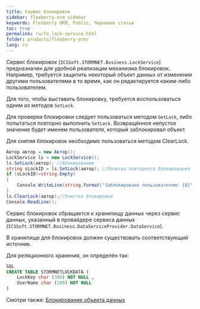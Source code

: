 ```yaml
---
title: Сервис блокировок
sidebar: flexberry-orm_sidebar
keywords: Flexberry ORM, Public, Черновик статьи
toc: true
permalink: ru/fo_lock-service.html
folder: products/flexberry-orm/
lang: ru
---
```


Сервис блокировок (`ICSSoft.STORMNET.Business.LockService`) предназначен для удобной реализации механизма блокировок. Например, требуется защитить некоторый объект данных от изменения другими пользователями в то время, как он редактируется каким-либо пользователем.

Для того, чтобы выставить блокировку, требуется воспользоваться одним из методов `SetLock`.

Для проверки блокировки следует пользоваться методом `GetLock`, либо попытаться повторно выполнить `SetLock`. Возвращённое непустое значение будет именем пользователя, который заблокировал объект.

Для снятия блокировок необходимо пользоваться методом ClearLock.

```csharp
Автор автор = new Автор();
LockService ls = new LockService();
ls.SetLock(автор); //Блокирование
string sLockID = ls.SetLock(автор); //Попытка повторного блокирования того же объекта
if (sLockID!=string.Empty)
{
	Console.WriteLine(string.Format("Заблокировано пользователем: {0}", sLockID));
}
ls.ClearLock(автор);//Очистка блокировки
Console.ReadLine();
```

Сервис блокировок обращается к хранилищу данных через сервис данных, указанный в провайдере сервиса данных (`ICSSoft.STORMNET.Business.DataServiceProvider.DataService`).

В хранилище для блокировок должен существовать соответствующий источник.

Для реляционного хранения, он определён так:

``` sql
SQL
CREATE TABLE STORMNETLOCKDATA (
	LockKey char (300) NOT NULL ,
	UserName char (300) NOT NULL 
)
```

Смотри также: [Блокирование объекта данных](fo_blocking-object-data.html)

